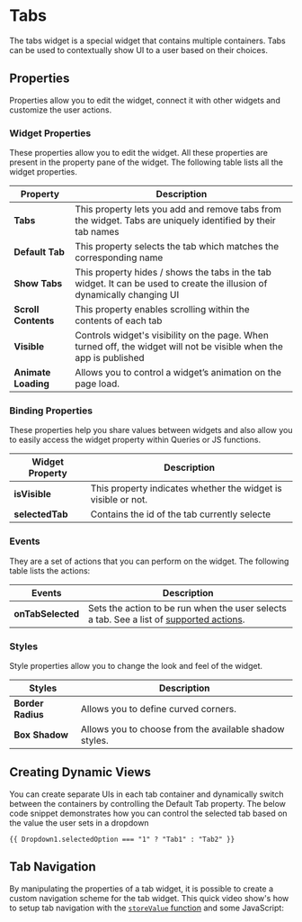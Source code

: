 # Tabs

The tabs widget is a special widget that contains multiple containers. Tabs can be used to contextually show UI to a user based on their choices.

<YoutubeEmbed videoId="NLe0To_fB7E" title="How to use Tabs Widget" caption="How to use Tabs Widget"/>

## Properties

Properties allow you to edit the widget, connect it with other widgets and customize the user actions.

### Widget Properties

These properties allow you to edit the widget. All these properties are present in the property pane of the widget. The following table lists all the widget properties.

| Property            | Description                                                                                                              |
| ------------------- | ------------------------------------------------------------------------------------------------------------------------ |
| **Tabs**            | This property lets you add and remove tabs from the widget. Tabs are uniquely identified by their tab names              |
| **Default Tab**     | This property selects the tab which matches the corresponding name                                                       |
| **Show Tabs**       | This property hides / shows the tabs in the tab widget. It can be used to create the illusion of dynamically changing UI |
| **Scroll Contents** | This property enables scrolling within the contents of each tab                                                          |
| **Visible**         | Controls widget's visibility on the page. When turned off, the widget will not be visible when the app is published      |
| **Animate Loading** | Allows you to control a widget’s animation on the page load.                                                             |

### Binding Properties

These properties help you share values between widgets and also allow you to easily access the widget property within Queries or JS functions.

| Widget Property | Description                                                   |
| --------------- | ------------------------------------------------------------- |
| **isVisible**   | This property indicates whether the widget is visible or not. |
| **selectedTab** | Contains the id of the tab currently selecte                  |

### Events

They are a set of actions that you can perform on the widget. The following table lists the actions:

| Events            | Description                                                                                                                      |
| ----------------- | -------------------------------------------------------------------------------------------------------------------------------- |
| **onTabSelected** | Sets the action to be run when the user selects a tab. See a list of [supported actions](../appsmith-framework/widget-actions/). |

### Styles

Style properties allow you to change the look and feel of the widget.

| Styles            | Description                                            |
| ----------------- | ------------------------------------------------------ |
| **Border Radius** | Allows you to define curved corners.                   |
| **Box Shadow**    | Allows you to choose from the available shadow styles. |

## Creating Dynamic Views

You can create separate UIs in each tab container and dynamically switch between the containers by controlling the Default Tab property. The below code snippet demonstrates how you can control the selected tab based on the value the user sets in a dropdown

```
{{ Dropdown1.selectedOption === "1" ? "Tab1" : "Tab2" }}
```

## Tab Navigation

By manipulating the properties of a tab widget, it is possible to create a custom navigation scheme for the tab widget. This quick video show's how to setup tab navigation with the [`storeValue` function](../appsmith-framework/widget-actions/store-value.md) and some JavaScript:

<YoutubeEmbed videoId="dHeS5kPHlHE" title="" caption=""/>

